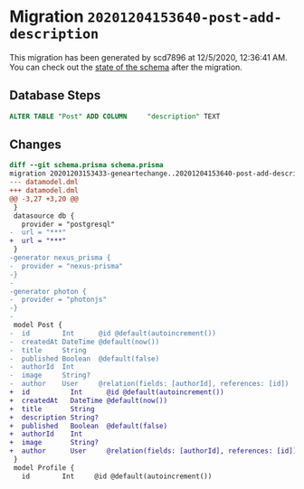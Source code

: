 # Migration `20201204153640-post-add-description`

This migration has been generated by scd7896 at 12/5/2020, 12:36:41 AM.
You can check out the [state of the schema](./schema.prisma) after the migration.

## Database Steps

```sql
ALTER TABLE "Post" ADD COLUMN     "description" TEXT
```

## Changes

```diff
diff --git schema.prisma schema.prisma
migration 20201203153433-geneartechange..20201204153640-post-add-description
--- datamodel.dml
+++ datamodel.dml
@@ -3,27 +3,20 @@
 }
 datasource db {
   provider = "postgresql"
-  url = "***"
+  url = "***"
 }
-generator nexus_prisma {
-  provider = "nexus-prisma"
-}
-
-generator photon {
-  provider = "photonjs"
-}
-
 model Post {
-  id        Int      @id @default(autoincrement())
-  createdAt DateTime @default(now())
-  title     String
-  published Boolean  @default(false)
-  authorId  Int
-  image     String?
-  author    User     @relation(fields: [authorId], references: [id])
+  id          Int      @id @default(autoincrement())
+  createdAt   DateTime @default(now())
+  title       String
+  description String?
+  published   Boolean  @default(false)
+  authorId    Int
+  image       String?
+  author      User     @relation(fields: [authorId], references: [id])
 }
 model Profile {
   id        Int     @id @default(autoincrement())
```


